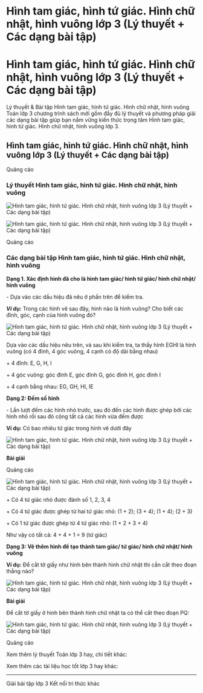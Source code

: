 # Hình tam giác, hình tứ giác. Hình chữ nhật, hình vuông lớp 3 (Lý thuyết + Các dạng bài tập)

# Hình tam giác, hình tứ giác. Hình chữ nhật, hình vuông lớp 3 (Lý thuyết + Các dạng bài tập)

Lý thuyết & Bài tập Hình tam giác, hình tứ giác. Hình chữ nhật, hình vuông Toán lớp 3 chương trình sách mới gồm đầy đủ lý thuyết và phương pháp giải các dạng bài tập giúp bạn nắm vững kiến thức trọng tâm Hình tam giác, hình tứ giác. Hình chữ nhật, hình vuông lớp 3.

## Hình tam giác, hình tứ giác. Hình chữ nhật, hình vuông lớp 3 (Lý thuyết + Các dạng bài tập)

Quảng cáo

### Lý thuyết Hình tam giác, hình tứ giác. Hình chữ nhật, hình vuông

![Hình tam giác, hình tứ giác. Hình chữ nhật, hình vuông lớp 3 \(Lý thuyết + Các dạng bài tập\)](https://vietjack.com/toan-3-kn/images/ly-thuyet-bai-19-hinh-tam-giac-hinh-tu-giac-hinh-chu-nhat-aa.PNG)

![Hình tam giác, hình tứ giác. Hình chữ nhật, hình vuông lớp 3 \(Lý thuyết + Các dạng bài tập\)](https://vietjack.com/toan-3-kn/images/ly-thuyet-bai-19-hinh-tam-giac-hinh-tu-giac-hinh-chu-nhat-ab.PNG)

Quảng cáo

### Các dạng bài tập Hình tam giác, hình tứ giác. Hình chữ nhật, hình vuông

**Dạng 1. Xác định hình đã cho là hình tam giác/ hình tứ giác/ hình chữ nhật/ hình vuông**

\- Dựa vào các dấu hiệu đã nêu ở phần trên để kiểm tra.

**_Ví dụ:_** Trong các hình vẽ sau đây, hình nào là hình vuông? Cho biết các đỉnh, góc, cạnh của hình vuông đó?

![Hình tam giác, hình tứ giác. Hình chữ nhật, hình vuông lớp 3 \(Lý thuyết + Các dạng bài tập\)](https://vietjack.com/toan-3-kn/images/ly-thuyet-bai-19-hinh-tam-giac-hinh-tu-giac-hinh-chu-nhat-1.PNG)

Dựa vào các dấu hiệu nêu trên, và sau khi kiểm tra, ta thấy hình EGHI là hình vuông (có 4 đỉnh, 4 góc vuông, 4 cạnh có độ dài bằng nhau)

\+ 4 đỉnh: E, G, H, I

\+ 4 góc vuông: góc đỉnh E, góc đỉnh G, góc đỉnh H, góc đỉnh I

\+ 4 cạnh bằng nhau: EG, GH, HI, IE

**Dạng 2: Đếm số hình**

\- Lần lượt đếm các hình nhỏ trước, sau đó đến các hình được ghép bởi các hình nhỏ rồi sau đó cộng tất cả các hình vừa đếm được

**Ví dụ:** Có bao nhiêu tứ giác trong hình vẽ dưới đây

![Hình tam giác, hình tứ giác. Hình chữ nhật, hình vuông lớp 3 \(Lý thuyết + Các dạng bài tập\)](https://vietjack.com/toan-3-kn/images/ly-thuyet-bai-19-hinh-tam-giac-hinh-tu-giac-hinh-chu-nhat-1a.PNG)

**Bài giải**

Quảng cáo

![Hình tam giác, hình tứ giác. Hình chữ nhật, hình vuông lớp 3 \(Lý thuyết + Các dạng bài tập\)](https://vietjack.com/toan-3-kn/images/ly-thuyet-bai-19-hinh-tam-giac-hinh-tu-giac-hinh-chu-nhat-2.PNG)

\+ Có 4 tứ giác nhỏ được đánh số 1, 2, 3, 4

\+ Có 4 tứ giác được ghép từ hai tứ giác nhỏ: (1 + 2); (3 + 4); (1 + 4); (2 + 3)

\+ Có 1 tứ giác được ghép từ 4 tứ giác nhỏ: (1 + 2 + 3 + 4)

Như vậy có tất cả: 4 + 4 + 1 = 9 (tứ giác)

**Dạng 3: Vẽ thêm hình để tạo thành tam giác/ tứ giác/ hình chữ nhật/ hình vuông**

**Ví dụ:** Để cắt tờ giấy như hình bên thành hình chữ nhật thì cần cắt theo đoạn thẳng nào?

![Hình tam giác, hình tứ giác. Hình chữ nhật, hình vuông lớp 3 \(Lý thuyết + Các dạng bài tập\)](https://vietjack.com/toan-3-kn/images/ly-thuyet-bai-19-hinh-tam-giac-hinh-tu-giac-hinh-chu-nhat-2a.PNG)

**Bài giải**

Để cắt tờ giấy ở hình bên thành hình chữ nhật ta có thể cắt theo đoạn PQ:

![Hình tam giác, hình tứ giác. Hình chữ nhật, hình vuông lớp 3 \(Lý thuyết + Các dạng bài tập\)](https://vietjack.com/toan-3-kn/images/ly-thuyet-bai-19-hinh-tam-giac-hinh-tu-giac-hinh-chu-nhat-2b.PNG)

Quảng cáo

Xem thêm lý thuyết Toán lớp 3 hay, chi tiết khác:

Xem thêm các tài liệu học tốt lớp 3 hay khác:

* * *

Giải bài tập lớp 3 Kết nối tri thức khác
